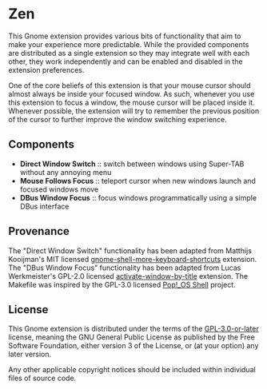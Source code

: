 # Zen

This Gnome extension provides various bits of functionality that aim to make your experience more predictable.
While the provided components are distributed as a single extension so they may integrate well with each other, they work independently and can be enabled and disabled in the extension preferences.

One of the core beliefs of this extension is that your mouse cursor should almost always be inside your focused window.
As such, whenever you use this extension to focus a window, the mouse cursor will be placed inside it.
Whenever possible, the extension will try to remember the previous position of the cursor to further improve the window switching experience.

## Components

-   **Direct Window Switch** :: switch between windows using Super-TAB without any annoying menu
-   **Mouse Follows Focus** :: teleport cursor when new windows launch and focused windows move
-   **DBus Window Focus** :: focus windows programmatically using a simple DBus interface

## Provenance

The "Direct Window Switch" functionality has been adapted from Matthijs Kooijman's MIT licensed [gnome-shell-more-keyboard-shortcuts](https://github.com/matthijskooijman/gnome-shell-more-keyboard-shortcuts) extension.
The "DBus Window Focus" functionality has been adapted from Lucas Werkmeister's GPL-2.0 licensed [activate-window-by-title](https://github.com/lucaswerkmeister/activate-window-by-title) extension.
The Makefile was inspired by the GPL-3.0 licensed [Pop!\_OS Shell](https://github.com/pop-os/shell) project.

## License

This Gnome extension is distributed under the terms of the [GPL-3.0-or-later](LICENSE) license, meaning the GNU General Public License as published by the Free Software Foundation, either version 3 of the License, or (at your option) any later version.

Any other applicable copyright notices should be included within individual files of source code.

